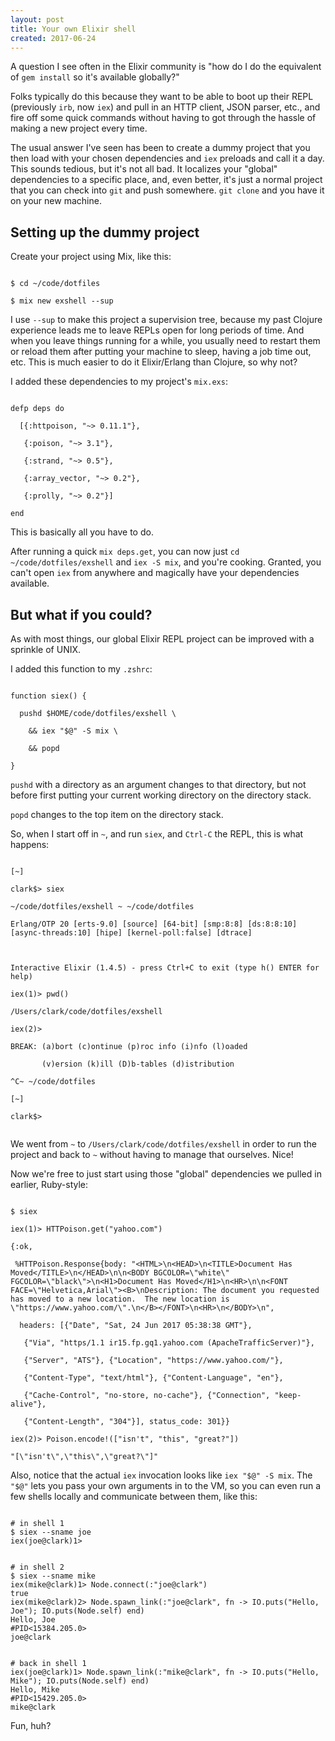 ```yaml
---
layout: post
title: Your own Elixir shell
created: 2017-06-24
---
```


<link rel="stylesheet" href="https://cdnjs.cloudflare.com/ajax/libs/highlight.js/9.12.0/styles/default.min.css">
<script src="https://cdnjs.cloudflare.com/ajax/libs/highlight.js/9.12.0/highlight.min.js"></script>
<script src="https://cdnjs.cloudflare.com/ajax/libs/highlight.js/9.12.0/languages/elixir.min.js"></script>
<script src="https://cdnjs.cloudflare.com/ajax/libs/highlight.js/9.12.0/languages/shell.min.js"></script>
<script>hljs.initHighlightingOnLoad();</script>

A question I see often in the Elixir community is "how do I do the equivalent of `gem install` so it's available globally?"

Folks typically do this because they want to be able to boot up their REPL (previously `irb`, now `iex`) and pull in an HTTP client, JSON parser, etc., and fire off some quick commands without having to got through the hassle of making a new project every time.

The usual answer I've seen has been to create a dummy project that you then load with your chosen dependencies and `iex` preloads and call it a day. This sounds tedious, but it's not all bad. It localizes your "global" dependencies to a specific place, and, even better, it's just a normal project that you can check into `git` and push somewhere. `git clone` and you have it on your new machine.

## Setting up the dummy project

Create your project using Mix, like this:

<pre><code class="shell">
$ cd ~/code/dotfiles<br />
$ mix new exshell --sup
</code></pre>

I  use `--sup` to make this project a supervision tree, because my past Clojure experience leads me to leave REPLs open for long periods of time. And when you leave things running for a while, you usually need to restart them or reload them after putting your machine to sleep, having a job time out, etc. This is much easier to do it Elixir/Erlang than Clojure, so why not?

I added these dependencies to my project's `mix.exs`:

<pre><code class="elixir">
defp deps do<br />
  [{:httpoison, "~> 0.11.1"},<br />
   {:poison, "~> 3.1"},<br />
   {:strand, "~> 0.5"},<br />
   {:array_vector, "~> 0.2"},<br />
   {:prolly, "~> 0.2"}]<br />
end
</code></pre>

This is basically all you have to do.

After running a quick `mix deps.get`, you can now just `cd ~/code/dotfiles/exshell` and `iex -S mix`, and you're cooking. Granted, you can't open `iex` from anywhere and magically have your dependencies available.

## But what if you could?

As with most things, our global Elixir REPL project can be improved with a sprinkle of UNIX.

I added this function to my `.zshrc`:

<pre><code class="shell">
function siex() {<br />
  pushd $HOME/code/dotfiles/exshell \<br />
    && iex "$@" -S mix \<br />
    && popd<br />
}
</code></pre>

`pushd` with a directory as an argument changes to that directory, but not before first putting your current working directory on the directory stack.

`popd` changes to the top item on the directory stack.

So, when I start off in `~`, and run `siex`, and `Ctrl-C` the REPL, this is what happens:

<pre><code class="shell">
[~]<br />
clark$> siex<br />
~/code/dotfiles/exshell ~ ~/code/dotfiles<br />
Erlang/OTP 20 [erts-9.0] [source] [64-bit] [smp:8:8] [ds:8:8:10] [async-threads:10] [hipe] [kernel-poll:false] [dtrace]<br />
<br />
Interactive Elixir (1.4.5) - press Ctrl+C to exit (type h() ENTER for help)<br />
iex(1)> pwd()<br />
/Users/clark/code/dotfiles/exshell<br />
iex(2)><br />
BREAK: (a)bort (c)ontinue (p)roc info (i)nfo (l)oaded<br />
       (v)ersion (k)ill (D)b-tables (d)istribution<br />
^C~ ~/code/dotfiles<br />
[~]<br />
clark$><br />
</code></pre>

We went from `~` to `/Users/clark/code/dotfiles/exshell` in order to run the project and back to `~` without having to manage that ourselves. Nice!

Now we're free to just start using those "global" dependencies we pulled in earlier, Ruby-style:

<pre><code class="shell">
$ siex<br />
iex(1)> HTTPoison.get("yahoo.com")<br />
{:ok,<br />
 %HTTPoison.Response{body: "&lt;HTML&gt;\n&lt;HEAD&gt;\n&lt;TITLE&gt;Document Has Moved&lt;/TITLE&gt;\n&lt;/HEAD&gt;\n\n&lt;BODY BGCOLOR=\&quot;white\&quot; FGCOLOR=\&quot;black\&quot;&gt;\n&lt;H1&gt;Document Has Moved&lt;/H1&gt;\n&lt;HR&gt;\n\n&lt;FONT FACE=\&quot;Helvetica,Arial\&quot;&gt;&lt;B&gt;\nDescription: The document you requested has moved to a new location.  The new location is \&quot;https://www.yahoo.com/\&quot;.\n&lt;/B&gt;&lt;/FONT&gt;\n&lt;HR&gt;\n&lt;/BODY&gt;\n",<br />
  headers: [{"Date", "Sat, 24 Jun 2017 05:38:38 GMT"},<br />
   {"Via", "https/1.1 ir15.fp.gq1.yahoo.com (ApacheTrafficServer)"},<br />
   {"Server", "ATS"}, {"Location", "https://www.yahoo.com/"},<br />
   {"Content-Type", "text/html"}, {"Content-Language", "en"},<br />
   {"Cache-Control", "no-store, no-cache"}, {"Connection", "keep-alive"},<br />
   {"Content-Length", "304"}], status_code: 301}}<br />
iex(2)> Poison.encode!(["isn't", "this", "great?"])<br />
"[\"isn't\",\"this\",\"great?\"]"
</code></pre>

Also, notice that the actual `iex` invocation looks like `iex "$@" -S mix`. The `"$@"` lets you pass your own arguments in to the VM, so you can even run a few shells locally and communicate between them, like this:

<pre><code class="shell">
# in shell 1
$ siex --sname joe
iex(joe@clark)1>
</code></pre>

<pre><code class="elixir">
# in shell 2
$ siex --sname mike
iex(mike@clark)1> Node.connect(:"joe@clark")
true
iex(mike@clark)2> Node.spawn_link(:"joe@clark", fn -> IO.puts("Hello, Joe"); IO.puts(Node.self) end)
Hello, Joe
#PID<15384.205.0>
joe@clark
</code></pre>

<pre><code class="elixir">
# back in shell 1
iex(joe@clark)1> Node.spawn_link(:"mike@clark", fn -> IO.puts("Hello, Mike"); IO.puts(Node.self) end)
Hello, Mike
#PID<15429.205.0>
mike@clark
</code></pre>

Fun, huh?
